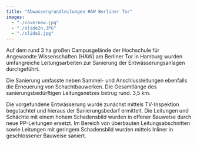 ```yaml
---
title: "Abwassergrund­leitungen HAW Berliner Tor"
images:
  - "./covernew.jpg"
  - "./slide2n.JPG"
  - "./slide2.jpg"
---
```


Auf dem rund 3 ha großen Campusgelände der Hochschule für Angewandte Wissenschaften (HAW) am Berliner Tor in Hamburg wurden umfangreiche Leitungsarbeiten zur Sanierung der Entwässerungsanlagen durchgeführt.

Die Sanierung umfasste neben Sammel- und Anschlussleitungen ebenfalls die Erneuerung von Schachtbauwerken. Die Gesamtlänge des sanierungsbedürftigen Leitungsnetzes betrug rund. 3,5 km.

Die vorgefundene Entwässerung wurde zunächst mittels TV-Inspektion begutachtet und hieraus der Sanierungsbedarf ermittelt. Die Leitungen und Schächte mit einem hohem Schadensbild 
wurden in offener Bauweise durch neue PP-Leitungen ersetzt. Im Bereich von überbauten Leitungsabschnitten sowie Leitungen mit geringem Schadensbild wurden mittels Inliner in geschlossener Bauweise saniert.
